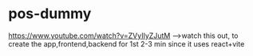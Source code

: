 # pos-dummy
 
https://www.youtube.com/watch?v=ZVyIIyZJutM   -->watch this out, to create the app,frontend,backend for 1st 2-3 min since it uses react+vite

